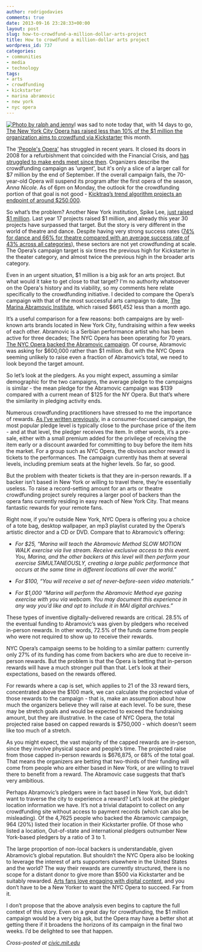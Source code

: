 ```yaml
---
author: rodrigodavies
comments: true
date: 2013-09-16 23:28:33+00:00
layout: post
slug: how-to-crowdfund-a-million-dollar-arts-project
title: How to crowdfund a million-dollar arts project
wordpress_id: 737
categories:
- communities
- media
- technology
tags:
- arts
- crowdfunding
- kickstarter
- marina abramovic
- new york
- nyc opera
---
```


[![Photo by ralph and jenny](http://rodrigodavies.com/blog/wp-content/uploads/2013/09/opera2.png)](http://www.flickr.com/photos/ralphandjenny/)I was sad to note today that, with 14 days to go, [The New York City Opera has raised less than 10% of the $1 million the organization aims to crowdfund via Kickstarter](http://www.kickstarter.com/projects/1551842735/the-peoples-opera-new-york-city-operas-2013-2014-s) this month.

The ['People's Opera'](http://www.nycopera.com) has struggled in recent years. It closed its doors in 2008 for a refurbishment that coincided with the Financial Crisis, and [has struggled to make ends meet since then](http://www.npr.org/blogs/deceptivecadence/2013/09/10/221085176/new-york-citys-peoples-opera-may-face-its-final-curtain). Organizers describe the crowdfunding campaign as 'urgent', but it's only a slice of a larger call for $7 million by the end of September. If the overall campaign fails, the 70-year-old Opera will suspend its program after the first opera of the season, _Anna Nicole_. As of 6pm on Monday, the outlook for the crowdfunding portion of that goal is not good - [Kicktraq’s trend algorithm projects an endpoint of around $250,000](http://www.kicktraq.com/projects/1551842735/the-peoples-opera-new-york-city-operas-2013-2014-s/#chart-exp-trend).

So what’s the problem? Another New York institution, Spike Lee, [just raised $1 million](http://www.kickstarter.com/projects/spikelee/the-newest-hottest-spike-lee-joint). Last year 17 projects raised $1 million, and already this year 30 projects have surpassed that target. But the story is very different in the world of theatre and dance. Despite having very strong success rates ([74% for dance and 66% for theatre compared with an average success rate of 43% across all categories](http://www.kickstarter.com/year/2012#category)), these sectors are not yet crowdfunding at scale. The Opera’s campaign target is six times the previous high for Kickstarter in the theater category, and almost twice the previous high in the broader arts category.

Even in an urgent situation, $1 million is a big ask for an arts project. But what would it take to get close to that target? I'm no authority whatsoever on the Opera's history and its viability, so my comments here relate specifically to the crowdfunding initiative. I decided to compare the Opera’s campaign with that of the most successful arts campaign to date, [The Marina Abramovic Institute](http://www.kickstarter.com/projects/maihudson/marina-abramovic-institute-the-founders), which raised $661,452 less than a month ago.

It’s a useful comparison for a few reasons: both campaigns are by well-known arts brands located in New York City, fundraising within a few weeks of each other. Abramovic is a Serbian performance artist who has been active for three decades; The NYC Opera has been operating for 70 years. [The NYC Opera backed the Abramovic campaign](http://www.kickstarter.com/projects/maihudson/marina-abramovic-institute-the-founders/backers). Of course, Abramovic was asking for $600,000 rather than $1 million. But with the NYC Opera seeming unlikely to raise even a fraction of Abramovic’s total, we need to look beyond the target amount.

So let’s look at the pledgers. As you might expect, assuming a similar demographic for the two campaigns, the average pledge to the campaigns is similar - the mean pledge for the Abramovic campaign was $139 compared with a current mean of $125 for the NY Opera. But that’s where the similarity in pledging activity ends.

Numerous crowdfunding practitioners have stressed to me the importance of rewards. [As I’ve written previously](http://rodrigodavies.com/blog/2013/09/02/is-spike-lee-doing-the-right-thing-by-crowdfunding/), in a consumer-focused campaign, the most popular pledge level is typically close to the purchase price of the item - and at that level, the pledger receives the item. In other words, it’s a pre-sale, either with a small premium added for the privilege of receiving the item early or a discount awarded for committing to buy before the item hits the market. For a group such as NYC Opera, the obvious anchor reward is tickets to the performances. The campaign currently has them at several levels, including premium seats at the higher levels. So far, so good.

But the problem with theater tickets is that they are in-person rewards. If a backer isn’t based in New York or willing to travel there, they’re essentially useless. To raise a record-setting amount for an arts or theatre crowdfunding project surely requires a larger pool of backers than the opera fans currently residing in easy reach of New York City. That means fantastic rewards for your remote fans.

Right now, if you’re outside New York, NYC Opera is offering you a choice of a tote bag, desktop wallpaper, an mp3 playlist curated by the Opera’s artistic director and a CD or DVD. Compare that to Abramovic’s offering:



	
  * _For $25, “Marina will teach the Abramovic Method SLOW MOTION WALK exercise via live stream. Receive exclusive access to this event. You, Marina, and the other backers at this level will then perform your exercise SIMULTANEOUSLY, creating a large public performance that occurs at the same time in different locations all over the world.”_

	
  * _For $100, “You will receive a set of never-before-seen video materials.”_

	
  * _For $1,000 “Marina will perform the Abramovic Method eye gazing exercise with you via webcam. You may document this experience in any way you’d like and opt to include it in MAI digital archives.”_


These types of inventive digitally-delivered rewards are critical. 28.5% of the eventual funding to Abramovic’s was given by pledgers who received in-person rewards. In other words, 72.5% of the funds came from people who were not required to show up to receive their rewards.

NYC Opera’s campaign seems to be holding to a similar pattern: currently only 27% of its funding has come from backers who are due to receive in-person rewards. But the problem is that the Opera is betting that in-person rewards will have a much stronger pull than that. Let’s look at their expectations, based on the rewards offered.

For rewards where a cap is set, which applies to 21 of the 33 reward tiers, concentrated above the $100 mark, we can calculate the projected value of those rewards to the campaign - that is, make an assumption about how much the organizers believe they will raise at each level. To be sure, these may be stretch goals and would be expected to exceed the fundraising amount, but they are illustrative. In the case of NYC Opera, the total projected raise based on capped rewards is $750,000 - which doesn’t seem like too much of a stretch.

As you might expect, the vast majority of the capped rewards are in-person, since they involve physical space and people’s time. The projected raise from those capped in-person rewards is $676,875, or 68% of the total goal. That means the organizers are betting that two-thirds of their funding will come from people who are either based in New York, or are willing to travel there to benefit from a reward. The Abramovic case suggests that that’s very ambitious.

Perhaps Abramovic’s pledgers were in fact based in New York, but didn’t want to traverse the city to experience a reward? Let’s look at the pledger location information we have. It’s not a trivial datapoint to collect on any crowdfunding site without access to payment records (which can also be misleading). Of the 4,7625 people who backed the Abramovic campaign, 964 (20%) listed their location in their Kickstarter profile. Of those who listed a location, Out-of-state and international pledgers outnumber New York-based pledgers by a ratio of 3 to 1.

The large proportion of non-local backers is understandable, given Abramovic’s global reputation. But shouldn’t the NYC Opera also be looking to leverage the interest of arts supporters elsewhere in the United States and the world? The way their rewards are currently structured, there is no scope for a distant donor to give more than $500 via Kickstarter and be suitably rewarded. [Arts fans love engaging with digital content](http://www.kickstarter.com/projects/maihudson/marina-abramovic-institute-the-founders/comments?cursor=4115646#comment-4115645), and you don’t have to be a New Yorker to want the NYC Opera to succeed. Far from it.

I don’t propose that the above analysis even begins to capture the full context of this story. Even on a great day for crowdfunding, the $1 million campaign would be a very big ask, but the Opera may have a better shot at getting there if it broadens the horizons of its campaign in the final two weeks. I’d be delighted to see that happen.

_Cross-posted at [civic.mit.edu](http://civic.mit.edu/blog/rodrigodavies/how-to-fund-a-million-dollar-arts-project)_
